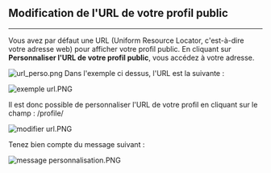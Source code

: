 ## Modification de l'URL de votre profil public
---

Vous avez par défaut une URL (Uniform Resource Locator, c'est-à-dire votre adresse web) pour afficher votre profil public. En cliquant sur **Personnaliser l'URL de votre profil public**, vous accédez à votre adresse.

![url_perso.png](http://www.claroline.net/uploads/custom/images/1774.png)
Dans l'exemple ci dessus, l'URL est la suivante :

![exemple url.PNG](http://www.claroline.net/uploads/custom/images/1775.png)

Il est donc possible de personnaliser l'URL de votre profil en cliquant sur le champ : /profile/

![modifier url.PNG](http://www.claroline.net/uploads/custom/images/1776.png)

Tenez bien compte du message suivant :

![message personnalisation.PNG](http://www.claroline.net/uploads/custom/images/1777.png)

